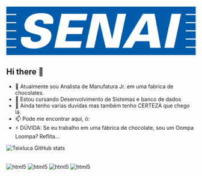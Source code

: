 ![logo](https://github.com/Teixluca/Teixluca/blob/main/senai-logo-3.png)

## Hi there 👋

- 🔭 Atualmente sou Analista de Manufatura Jr. em uma fabrica de chocolates. 
- 🌱 Estou cursando Desenvolvimento de Sistemas e banco de dados
- 🤔 Ainda tenho varias duvidas mas também tenho CERTEZA que chego lá.
- 📫 Pode me encontrar aqui, ó: 
- ⚡ DÚVIDA: Se eu trabalho em uma fábrica de chocolate, sou um Oompa Loompa? Reflita...

![Teixluca GitHub stats](https://github-readme-stats.vercel.app/api?username=Teixluca&show_icons=true&theme=catppuccin_latte)
<div style ="display: inline_block"><br/>
<img align="center" alt="html5" src="https://img.shields.io/badge/Python-14354C?style=for-the-badge&logo=python&logoColor=white"/> 
<img align="center" alt="html5" src="https://img.shields.io/badge/C-00599C?style=for-the-badge&logo=c&logoColor=white"> 
<img align="center" alt="html5" src="https://img.shields.io/badge/MySQL-00000F?style=for-the-badge&logo=mysql&logoColor=white" />
<img align="center" alt="html5" src="https://img.shields.io/badge/SAP-0FAAFF?style=for-the-badge&logo=sap&logoColor=white" />
</div>
